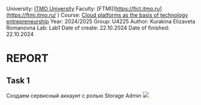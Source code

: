 University: [ITMO University](https://itmo.ru/ru/)
Faculty: [FTMI](https://fict.itmo.ru](https://ftmi.itmo.ru/ )
Course: [Cloud platforms as the basis of technology entrepreneurship](https://itmo-ict-faculty.github.io/cloud-platforms-as-the-basis-of-technology-entrepreneurship/) 
Year: 2024/2025
Group: U4225
Author: Kurakina Elizaveta Romanovna
Lab: Lab1
Date of create: 22.10.2024
Date of finished: 22.10.2024

# REPORT
## Task 1
Создаем сервисный аккаунт с ролью Storage Admin
![](https://ibb.co/80jxmnM)
